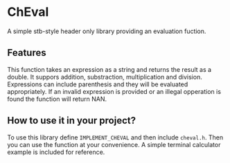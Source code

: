 # ChEval
A simple stb-style header only library providing an evaluation fuction.

## Features
This function takes an expression as a string and returns the result as a double.
It suppors addition, substraction, multiplication and division.
Expressions can include parenthesis and they will be evaluated appropriately.
If an invalid expression is provided or an illegal opperation is found the function
will return NAN.
## How to use it in your project?
To use this library define `IMPLEMENT_CHEVAL` and then include `cheval.h`.
Then you can use the function at your convenience.
A simple terminal calculator example is included for reference.



